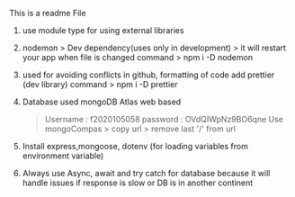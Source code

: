 This is a readme File

1. use module type for using external libraries
2. nodemon > Dev dependency(uses only in development) > it will restart your app
   when file is changed
   command > npm i -D nodemon

3. used for avoiding conflicts in github, formatting of code
   add prettier (dev library)
   command > npm i -D prettier

4. Database used mongoDB Atlas web based
   > Username : f2020105058
   > password : OVdQIWpNz9BO6qne
   > Use mongoCompas > copy url > remove last '/' from url

5. Install express,mongoose, dotenv (for loading variables from environment variable)
6. Always use Async, await and try catch for database because it will handle issues
   if response is slow or DB is in another continent
